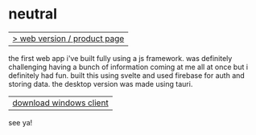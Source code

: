 # neutral

<table>
<tbody>
<tr>
<td><a href="https://neutral.adithya.zip/" target="_blank">> web version / product page</a></td></tr>
</tbody>
</table>

the first web app i've built fully using a js framework. was definitely challenging having a bunch of information coming at me all at once but i definitely had fun. built this using svelte and used firebase for auth and storing data. the desktop version was made using tauri.


<table>
<tbody>
<tr>
<td><a href="https://github.com/adithyasource/neutral/releases/tag/1.0.0" target="_blank"> download windows client</a></td>
</tr>
</tbody>
</table>


see ya!
